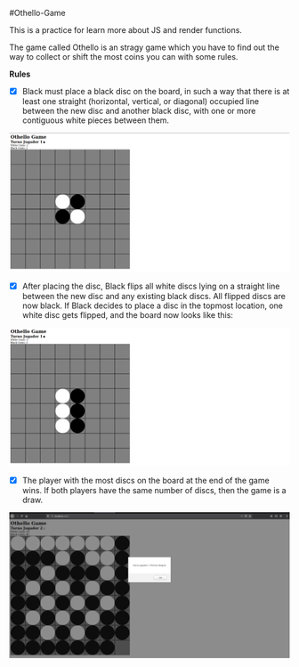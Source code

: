 #Othello-Game


This is a practice for learn more about JS and render functions. 

The game called Othello is an stragy game which you have to find out the way to collect or shift the most coins you can with some rules.

**Rules**

- [x] Black must place a black disc on the board, in such a way that there is at least one straight (horizontal, vertical, or diagonal) occupied line between the new disc and another black disc, with one or more contiguous white pieces between them. 

![alt initial](https://github.com/RobertoFigueroa/Othello-Game-with-JS/blob/master/src/img/initialBoard.png)

- [x] After placing the disc, Black flips all white discs lying on a straight line between the new disc and any existing black discs. All flipped discs are now black. If Black decides to place a disc in the topmost location, one white disc gets flipped, and the board now looks like this:

![alt movement](https://github.com/RobertoFigueroa/Othello-Game-with-JS/blob/master/src/img/movement1.png)

- [x] The player with the most discs on the board at the end of the game wins. If both players have the same number of discs, then the game is a draw. 

![alt winner](https://github.com/RobertoFigueroa/Othello-Game-with-JS/blob/master/src/img/Winner.png)